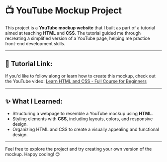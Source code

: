 # 📺 YouTube Mockup Project

This project is a **YouTube mockup website** that I built as part of a tutorial aimed at teaching **HTML** and **CSS**. The tutorial guided me through recreating a simplified version of a YouTube page, helping me practice front-end development skills.

---

## 🎥 Tutorial Link:
If you'd like to follow along or learn how to create this mockup, check out the YouTube video: [Learn HTML and CSS - Full Course for Beginners](https://www.youtube.com/watch?v=G3e-cpL7ofc&pp=ygUSbGVhcm4gaHRtbCBhbmQgY3Nz)

---

## ✨ What I Learned:
- Structuring a webpage to resemble a YouTube mockup using **HTML**.
- Styling elements with **CSS**, including layouts, colors, and responsive design.
- Organizing HTML and CSS to create a visually appealing and functional design.

---

Feel free to explore the project and try creating your own version of the mockup. Happy coding! 😊
